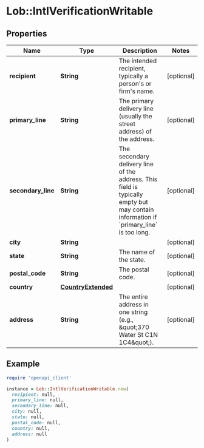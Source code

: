 # Lob::IntlVerificationWritable

## Properties

| Name | Type | Description | Notes |
| ---- | ---- | ----------- | ----- |
| **recipient** | **String** | The intended recipient, typically a person&#39;s or firm&#39;s name. | [optional] |
| **primary_line** | **String** | The primary delivery line (usually the street address) of the address.  | [optional] |
| **secondary_line** | **String** | The secondary delivery line of the address. This field is typically empty but may contain information if &#x60;primary_line&#x60; is too long.  | [optional] |
| **city** | **String** |  | [optional] |
| **state** | **String** | The name of the state. | [optional] |
| **postal_code** | **String** | The postal code. | [optional] |
| **country** | [**CountryExtended**](CountryExtended.md) |  | [optional] |
| **address** | **String** | The entire address in one string (e.g., \&quot;370 Water St C1N 1C4\&quot;).  | [optional] |

## Example

```ruby
require 'openapi_client'

instance = Lob::IntlVerificationWritable.new(
  recipient: null,
  primary_line: null,
  secondary_line: null,
  city: null,
  state: null,
  postal_code: null,
  country: null,
  address: null
)
```

